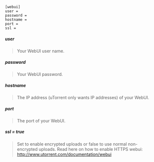 ```
[webui]
user =
password =
hostname =
port =
ssl =
```

##### user
> Your WebUI user name.

##### password
> Your WebUI password.

##### hostname
> The IP address (uTorrent only wants IP addresses) of your WebUI.

##### port
> The port of your WebUI.

##### ssl = true
> Set to enable encrypted uploads or false to use normal non-encrypted uploads. Read here on how to enable HTTPS webui: http://www.utorrent.com/documentation/webui
